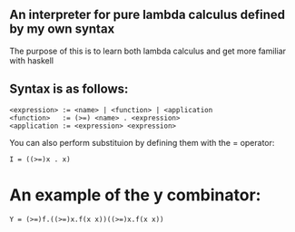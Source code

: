 ## An interpreter for pure lambda calculus defined by my own syntax
The purpose of this is to learn both lambda calculus and get more familiar
with haskell

## Syntax is as follows:
```
<expression> := <name> | <function> | <application
<function>   := (>=) <name> . <expression>
<application := <expression> <expression>
```
You can also perform substituion by defining them with the = operator:
```
I = ((>=)x . x)
```

# An example of the y combinator:
```
Y = (>=)f.((>=)x.f(x x))((>=)x.f(x x))
```

